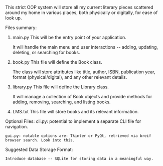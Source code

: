This strict OOP system will store all my current literary pieces scattered around my home in various places, both physically or digitally, for ease of look up.


Files summary:

1. main.py
    This will be the entry point of your application.

    It will handle the main menu and user interactions -- adding, updating, deleting, or searching for books.

2. book.py
    This file will define the Book class.

    The class will store attributes like title, author, ISBN, publication year, format (physical/digital), and any other relevant details.

3. library.py
    This file will define the Library class.

    It will manage a collection of Book objects and provide methods for adding, removing, searching, and listing books.

4. LMS.txt
    This file will store books and its relevant information.

Optional Files:
    cli.py: potential to implement a separate CLI file for navigation.

    gui.py: notable options are: Tkinter or PyQt, retrieved via breif browser search. Look into this.

Suggested Data Storage Format:

    Introduce database -- SQLite for storing data in a meaningful way.
